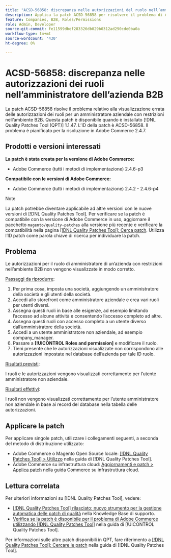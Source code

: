 ```yaml
---
title: "ACSD-56858: discrepanza nelle autorizzazioni del ruolo nell’amministratore dell’azienda B2B"
description: Applica la patch ACSD-56858 per risolvere il problema di Adobe Commerce, in cui le autorizzazioni dei ruoli non vengono visualizzate correttamente per un amministratore aziendale con restrizioni nell’ambiente B2B.
feature: Companies, B2B, Roles/Permissions
role: Admin, Developer
source-git-commit: fe11599dbef283326db029b0312ad290cde0ba0a
workflow-type: tm+mt
source-wordcount: '430'
ht-degree: 0%

---
```


# ACSD-56858: discrepanza nelle autorizzazioni dei ruoli nell’amministratore dell’azienda B2B

La patch ACSD-56858 risolve il problema relativo alla visualizzazione errata delle autorizzazioni dei ruoli per un amministratore aziendale con restrizioni nell’ambiente B2B. Questa patch è disponibile quando è installato [!DNL Quality Patches Tool (QPT)] 1.1.47. L’ID della patch è ACSD-56858. Il problema è pianificato per la risoluzione in Adobe Commerce 2.4.7.

## Prodotti e versioni interessati

**La patch è stata creata per la versione di Adobe Commerce:**

* Adobe Commerce (tutti i metodi di implementazione) 2.4.6-p3

**Compatibile con le versioni di Adobe Commerce:**

* Adobe Commerce (tutti i metodi di implementazione) 2.4.2 - 2.4.6-p4

>[!NOTE]
>
>La patch potrebbe diventare applicabile ad altre versioni con le nuove versioni di [!DNL Quality Patches Tool]. Per verificare se la patch è compatibile con la versione di Adobe Commerce in uso, aggiornare il pacchetto `magento/quality-patches` alla versione più recente e verificare la compatibilità nella pagina [[!DNL Quality Patches Tool]: Cerca patch](https://experienceleague.adobe.com/tools/commerce-quality-patches/index.html). Utilizza l’ID patch come parola chiave di ricerca per individuare la patch.

## Problema

Le autorizzazioni per il ruolo di amministratore di un’azienda con restrizioni nell’ambiente B2B non vengono visualizzate in modo corretto.

<u>Passaggi da riprodurre</u>:

1. Per prima cosa, imposta una società, aggiungendo un amministratore della società e gli utenti della società.
1. Accedi allo storefront come amministratore aziendale e crea vari ruoli per utenti diversi.
1. Assegna questi ruoli in base alle esigenze, ad esempio limitando l’accesso ad alcune attività e consentendo l’accesso completo ad altre.
1. Assegna questi ruoli con accesso completo a un utente diverso dall’amministratore della società.
1. Accedi a un utente amministratore non aziendale, ad esempio company_manager.
1. Passare a **[!UICONTROL Roles and permission]** e modificare il ruolo.
1. Tieni presente che le autorizzazioni visualizzate non corrispondono alle autorizzazioni impostate nel database dell’azienda per tale ID ruolo.

<u>Risultati previsti</u>:

I ruoli e le autorizzazioni vengono visualizzati correttamente per l’utente amministratore non aziendale.

<u>Risultati effettivi</u>:

I ruoli non vengono visualizzati correttamente per l’utente amministratore non aziendale in base ai record del database nella tabella delle autorizzazioni.

## Applicare la patch

Per applicare singole patch, utilizzare i collegamenti seguenti, a seconda del metodo di distribuzione utilizzato:

* Adobe Commerce o Magento Open Source locale: [[!DNL Quality Patches Tool] > Utilizzo](/help/tools/quality-patches-tool/usage.md) nella guida di [!DNL Quality Patches Tool].
* Adobe Commerce su infrastruttura cloud: [Aggiornamenti e patch > Applica patch](https://experienceleague.adobe.com/docs/commerce-cloud-service/user-guide/develop/upgrade/apply-patches.html) nella guida Commerce su infrastruttura cloud.

## Lettura correlata

Per ulteriori informazioni su [!DNL Quality Patches Tool], vedere:

* [[!DNL Quality Patches Tool] rilasciato: nuovo strumento per la gestione automatica delle patch di qualità](https://experienceleague.adobe.com/en/docs/commerce-knowledge-base/kb/announcements/commerce-announcements/magento-quality-patches-released-new-tool-to-self-serve-quality-patches) nella Knowledge Base di supporto.
* [Verifica se la patch è disponibile per il problema di Adobe Commerce utilizzando  [!DNL Quality Patches Tool]](/help/tools/quality-patches-tool/patches-available-in-qpt/check-patch-for-magento-issue-with-magento-quality-patches.md) nella guida di [!UICONTROL Quality Patches Tool].


Per informazioni sulle altre patch disponibili in QPT, fare riferimento a [[!DNL Quality Patches Tool]: Cercare le patch](https://experienceleague.adobe.com/tools/commerce-quality-patches/index.html) nella guida di [!DNL Quality Patches Tool].
